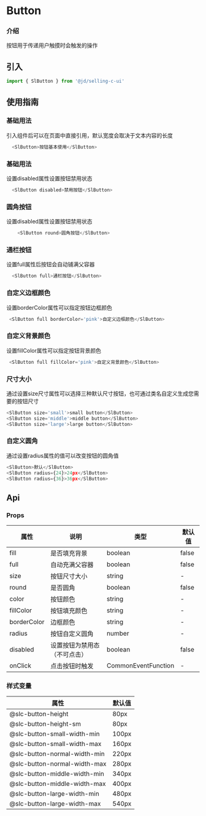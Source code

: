 # Button
### 介绍
按钮用于传递用户触摸时会触发的操作
## 引入
```js
import { SlButton } from '@jd/selling-c-ui'
```

## 使用指南
### 基础用法
引入组件后可以在页面中直接引用，默认宽度会取决于文本内容的长度
```js
  <SlButton>按钮基本使用</SlButton>
```
### 基础用法
设置disabled属性设置按钮禁用状态
```js
  <SlButton disabled>禁用按钮</SlButton>
```
### 圆角按钮
设置disabled属性设置按钮禁用状态
```js
	<SlButton round>圆角按钮</SlButton>

```

### 通栏按钮
设置full属性后按钮会自动铺满父容器
```js
  <SlButton full>通栏按钮</SlButton>
```
### 自定义边框颜色
设置borderColor属性可以指定按钮边框颜色
```js
 <SlButton full borderColor='pink'>自定义边框颜色</SlButton>
```
### 自定义背景颜色
设置fillColor属性可以指定按钮背景颜色
```js
 <SlButton full fillColor='pink'>自定义背景颜色</SlButton>
```
### 尺寸大小
通过设置size尺寸属性可以选择三种默认尺寸按钮，也可通过类名自定义生成您需要的按钮尺寸
```js
<SlButton size='small'>small button</SlButton>
<SlButton size='middle'>middle button</SlButton>
<SlButton size='large'>large button</SlButton>
```
### 自定义圆角
通过设置radius属性的值可以改变按钮的圆角值
```js
<SlButton>默认</SlButton>
<SlButton radius={24}>24px</SlButton>
<SlButton radius={36}>36px</SlButton>
```

## Api
### Props
|  属性   | 说明  | 类型 | 默认值 |
|  ----  | ----  | ---- | ---- |
| fill | 是否填充背景 | boolean | false |
| full | 自动充满父容器 | boolean | false|
| size | 按钮尺寸大小 | string | - |
| round | 是否圆角 | boolean | false|
| color | 按钮颜色 | string | - |
| fillColor | 按钮填充颜色 | string | - |
| borderColor | 边框颜色 | string | - |
| radius | 按钮自定义圆角 | number | - |
| disabled | 设置按钮为禁用态（不可点击） | boolean | false |
| onClick | 点击按钮时触发 | CommonEventFunction | - |

### 样式变量
|  属性   | 默认值 |
|  ----  | ---- |
| @slc-button-height | 80px |
| @slc-button-height-sm | 80px |
| @slc-button-small-width-min | 100px |
| @slc-button-small-width-max | 160px |
| @slc-button-normal-width-min| 220px |
| @slc-button-normal-width-max | 280px |
| @slc-button-middle-width-min | 340px |
| @slc-button-middle-width-max | 400px |
| @slc-button-large-width-min | 480px |
| @slc-button-large-width-max | 540px |


